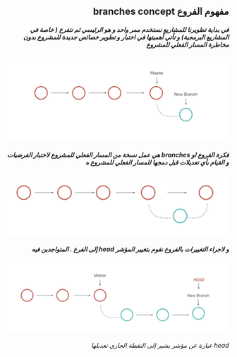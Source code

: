 ## <div dir = rtl >  مفهوم الفروع branches concept  </dir > 
##### <div dir = rtl >   في بداية تطويرنا للمشاريع نستخدم ممر واحد و هو الرئيسي ثم نتفرع ( خاصة في المشاريع البرمجية) و تأتي أهميتها في اختبار و تطوير خصائص جديدة للمشروع بدون  مخاطرة المسار الفعلي للمشروع  </dir > 

![alt text](branch.jpg)

##### <div dir = rtl >   فكرة الفروع او branches هي عمل نسخة من المسار الفعلي للمشروع لاختبار الفرضيات و القيام بأي تعديلات قبل دمجها للمسار الفعلي للمشروع ه </dir > 

![alt text](master.jpg)

##### <div dir = rtl >   و لاجراء التغييرات بالفروع نقوم بتغيير المؤشر head إلى الفرع . المتواجدين فيه </dir > 

![alt text](head.jpg)
 ###### <div dir = rtl >  head عبارة عن مؤشر يشير إلى النقطة الجاري تعديلها</dir> 




